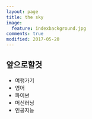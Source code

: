 ```yaml
---
layout: page
title: the sky
image:
  feature: indexbackground.jpg
comments: true
modified: 2017-05-20
---
```


## 앞으로할것

* 여행가기
* 영어 
* 파이썬 
* 머신러닝 
* 인공지능 